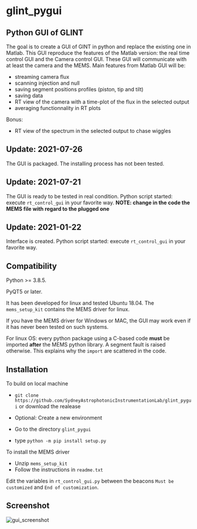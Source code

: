 # glint_pygui
## Python GUI of GLINT

The goal is to create a GUI of GINT in python and replace the existing one in Matlab.
This GUI reproduce the features of the Matlab version: the real time control GUI and the Camera control GUI.
These GUI will communicate with at least the camera and the MEMS.
Main features from Matlab GUI will be:
- streaming camera flux
- scanning injection and null
- saving segment positions profiles (piston, tip and tilt)
- saving data
- RT view of the camera with a time-plot of the flux in the selected output
- averaging functionnality in RT plots

Bonus:
- RT view of the spectrum in the selected output to chase wiggles

## Update: 2021-07-26
The GUI is packaged.
The installing process has not been tested.

## Update: 2021-07-21
The GUI is ready to be tested in real condition.
Python script started: execute ``rt_control_gui`` in your favorite way.
**NOTE: change in the code the MEMS file with regard to the plugged one**

## Update: 2021-01-22
Interface is created.
Python script started: execute ``rt_control_gui`` in your favorite way.

## Compatibility
Python >= 3.8.5.

PyQT5 or later.

It has been developed for linux and tested Ubuntu 18.04.
The `mems_setup_kit` contains the MEMS driver for linux.

If you have the MEMS driver for Windows or MAC, the GUI may work even if it
has never been tested on such systems.

For linux OS: every python package using a C-based code **must** be imported **after** the MEMS python library.
A segment fault is raised otherwise.
This explains why the `import` are scattered in the code.

## Installation
To build on local machine

- `git clone https://github.com/SydneyAstrophotonicInstrumentationLab/glint_pygui` or download the realease

- Optional: Create a new environment

- Go to the directory `glint_pygui`

- type `python -m pip install setup.py`

To install the MEMS driver

- Unzip `mems_setup_kit`
- Follow the instructions in `readme.txt`

Edit the variables in `rt_control_gui.py` between the beacons `Must be customized` and `End of customization`.

## Screenshot
![gui_screenshot](https://user-images.githubusercontent.com/4233805/126922016-d92ac731-087b-4d4c-a2ca-153bbb0d931d.png)

